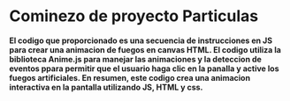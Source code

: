 <h1> 
Cominezo de proyecto Particulas
</h1>
<strong>
El codigo que proporcionado es una secuencia de instrucciones en JS para crear una animacion de fuegos en canvas HTML. El codigo utiliza la biblioteca Anime.js para manejar las animaciones y la deteccion de eventos ppara permitir que el usuario haga clic en la panalla y active los fuegos artificiales. En resumen, este codigo crea una animacion interactiva en la pantalla utilizando JS, HTML y css.
</strong>
